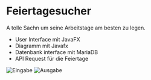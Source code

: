 # Feiertagesucher
A tolle Sachn um seine Arbeitstage am besten zu legen.

- User Interface mit JavaFX
- Diagramm mit Javafx
- Datenbank interface mit MariaDB
- API Request für die Feiertage

![Eingabe](https://cdn.discordapp.com/attachments/366166588929605643/776071397843402762/javafx.PNG)
![Ausgabe](https://cdn.discordapp.com/attachments/366166588929605643/776071409214029824/javafx2.PNG)
